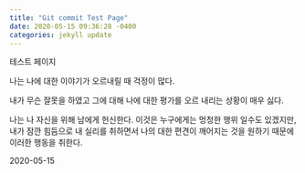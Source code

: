 ```yaml
---
title: "Git commit Test Page"
date: 2020-05-15 09:36:28 -0400
categories: jekyll update
---
```


테스트 페이지

나는 나에 대한 이야기가 오르내릴 때 걱정이 많다.

내가 무슨 잘못을 하였고 그에 대해 나에 대한 평가를 오르 내리는 상황이 매우 싫다.

나는 나 자신을 위해 남에게 헌신한다. 이것은 누구에게는 멍청한 행위 일수도 있겠지만, 내가 잠깐 힘듬으로 내 실리를 취하면서
나의 대한 편견이 깨어지는 것을 원하기 때문에 이러한 행동을 취한다.

2020-05-15
